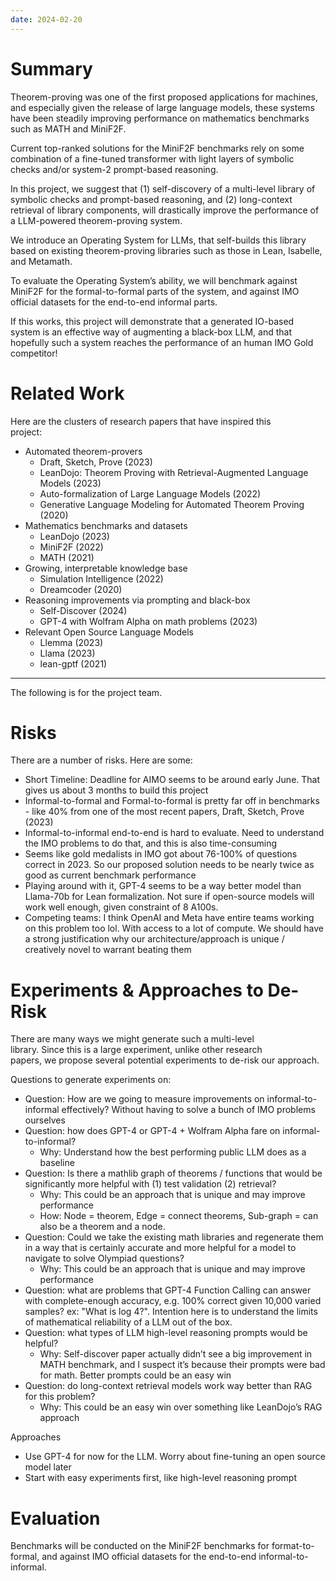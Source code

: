 ```yaml
---
date: 2024-02-20
---
```

# Summary
Theorem-proving was one of the first proposed applications for machines, and especially given the release of large language models, these systems have been steadily improving performance on mathematics benchmarks such as MATH and MiniF2F.  

Current top-ranked solutions for the MiniF2F benchmarks rely on some combination of a fine-tuned transformer with light layers of symbolic checks and/or system-2 prompt-based reasoning.  

In this project, we suggest that (1) self-discovery of a multi-level library of symbolic checks and prompt-based reasoning, and (2) long-context retrieval of library components, will drastically improve the performance of a LLM-powered theorem-proving system.  

We introduce an Operating System for LLMs, that self-builds this library based on existing theorem-proving libraries such as those in Lean, Isabelle, and Metamath.  

To evaluate the Operating System’s ability, we will benchmark against MiniF2F for the formal-to-formal parts of the system, and against IMO official datasets for the end-to-end informal parts.  

If this works, this project will demonstrate that a generated IO-based system is an effective way of augmenting a black-box LLM, and that hopefully such a system reaches the performance of an human IMO Gold competitor!  

# Related Work
Here are the clusters of research papers that have inspired this  
project:  
- Automated theorem-provers  
	- Draft, Sketch, Prove (2023)  
	- LeanDojo: Theorem Proving with Retrieval-Augmented Language Models (2023)  
	- Auto-formalization of Large Language Models (2022)  
	- Generative Language Modeling for Automated Theorem Proving (2020)  
- Mathematics benchmarks and datasets  
	- LeanDojo (2023)  
	- MiniF2F (2022)  
	- MATH (2021)  
- Growing, interpretable knowledge base  
	- Simulation Intelligence (2022)  
	- Dreamcoder (2020)  
- Reasoning improvements via prompting and black-box  
	- Self-Discover (2024)  
	- GPT-4 with Wolfram Alpha on math problems (2023)  
- Relevant Open Source Language Models  
	- Llemma (2023)  
	- Llama (2023)  
	- lean-gptf (2021)  

---

The following is for the project team.  

# Risks
There are a number of risks. Here are some:  
- Short Timeline: Deadline for AIMO seems to be around early June. That gives us about 3 months to build this project  
- Informal-to-formal and Formal-to-formal is pretty far off in benchmarks - like 40% from one of the most recent papers, Draft, Sketch, Prove (2023)  
- Informal-to-informal end-to-end is hard to evaluate. Need to understand the IMO problems to do that, and this is also time-consuming  
- Seems like gold medalists in IMO got about 76-100% of questions correct in 2023. So our proposed solution needs to be nearly twice as good as current benchmark performance  
- Playing around with it, GPT-4 seems to be a way better model than Llama-70b for Lean formalization. Not sure if open-source models will work well enough, given constraint of 8 A100s.  
- Competing teams: I think OpenAI and Meta have entire teams working on this problem too lol. With access to a lot of compute. We should have a strong justification why our architecture/approach is unique / creatively novel to warrant beating them  

# Experiments & Approaches to De-Risk
There are many ways we might generate such a multi-level  
library. Since this is a large experiment, unlike other research  
papers, we propose several potential experiments to de-risk our approach.  

Questions to generate experiments on:  
- Question: How are we going to measure improvements on informal-to-informal effectively? Without having to solve a  bunch of IMO problems ourselves  
- Question: how does GPT-4 or GPT-4 + Wolfram Alpha fare on informal-to-informal?
	- Why: Understand how the best performing public LLM does as a baseline  
- Question: Is there a mathlib graph of theorems / functions  that would be significantly more helpful with (1) test validation (2) retrieval?
	- Why: This could be an approach that is unique and may improve performance  
	- How: Node = theorem, Edge = connect theorems, Sub-graph = can also be a theorem and a node.  
- Question: Could we take the existing math libraries and  regenerate them in a way that is certainly accurate and more helpful for a model to navigate to solve Olympiad  questions?  
	- Why: This could be an approach that is unique and may improve performance  
- Question: what are problems that GPT-4 Function Calling can answer with complete-enough accuracy, e.g. 100%  correct given 10,000 varied samples? ex: "What is log 4?".  Intention here is to understand the limits of mathematical  reliability of a LLM out of the box.  
- Question: what types of LLM high-level reasoning prompts  would be helpful?  
	- Why: Self-discover paper actually didn’t see a big improvement in MATH benchmark, and I suspect it’s because their prompts were bad for math. Better prompts could be an easy win 
- Question: do long-context retrieval models work way better than RAG for this problem?  
	- Why: This could be an easy win over something like LeanDojo’s RAG approach  

Approaches  
- Use GPT-4 for now for the LLM. Worry about fine-tuning an open source model later  
- Start with easy experiments first, like high-level reasoning prompt


# Evaluation
Benchmarks will be conducted on the MiniF2F benchmarks for format-to-formal, and against IMO official datasets for the end-to-end informal-to-informal.  